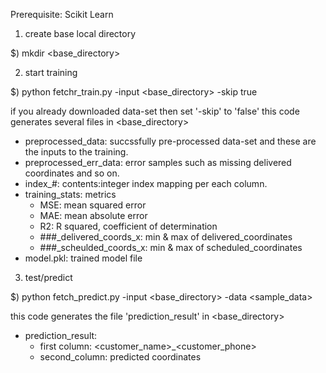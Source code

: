 Prerequisite: Scikit Learn

1) create base local directory

$) mkdir <base_directory>


2) start training

$) python fetchr_train.py -input <base_directory> -skip true 

if you already downloaded data-set then set '-skip' to 'false' 
this code generates several files in <base_directory>

- preprocessed_data: succssfully pre-processed data-set and these are the inputs to the training.
- preprocessed_err_data: error samples such as missing delivered coordinates and so on.
- index_#: contents:integer index mapping per each column.
- training_stats: metrics 
  - MSE: mean squared error
  - MAE: mean absolute error
  - R2: R squared, coefficient of determination
  - ###_delivered_coords_x: min & max of delivered_coordinates
  - ###_scheulded_coords_x: min & max of scheduled_coordinates
- model.pkl: trained model file


3) test/predict 

$) python fetch_predict.py -input <base_directory> -data <sample_data>

this code generates the file 'prediction_result' in <base_directory>
- prediction_result:
  - first column: <customer_name>_<customer_phone>
  - second_column: predicted coordinates

